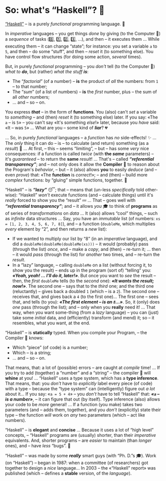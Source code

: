 # So: what's “Haskell”? 🤨

[“Haskell”](https://en.wikipedia.org/wiki/Haskell_(programming_language)) – is a purely *functional* programming language. 👾

In *imperative* languages – you get things *done* by giving (to the Computer 🤖) a *sequence* of tasks (0️⃣, 1️⃣, 2️⃣, 3️⃣, …), and then – it executes them … While executing them – it can change “state”; for instance: you set a variable `a` to `5`, and then – do some “stuff”, and then – *reset* it (to something else). You have control flow structures (for doing some action, *several* times). 

But, in purely *functional* programming – you *don't* tell (to the Computer 🤖) *what to __do__*, but (rather) *what the stuff __is__*: 
- The “_factorial_” (of a number) – **is** the product of *all* the numbers: from `1` – to that number;
- The “_sum_” (of a list of numbers) – **is** the *first* number, plus – the sum of all *other* numbers;
- … and – so – on.

You express **_that_** – in the form of **functions**. You (also) can't *set* a variable to *something* – and (then) *reset* it (to something else) later. If you say: «The `a` – is `5`» – you can't say «It's something *else*!» later, because you *have* said: «It – was `5`» … What are you – some kind of **_liar_**? 💔

… So, in purely *functional* languages – a *function* has *no* side-effects! ✨ … The *only* thing it can do – is – to calculate (and return) something (as a _result_) 🧮 … At first, – this – seems “limiting”, – but – has some *very* nice consequences: if a function is called *twice* (with **the _same_** parameters) – it's *guaranteed* – to return the **same** _result_! … That's – called **_“referential transparency”_**; and – not only does it allow the **Compiler** 🤖 to reason about the Program's _behavior_, – but – it (also) allows **you** to easily *deduce* (and – even *prove*) that: «The **function** is _correct_!»; – and (then) – build more *complex* functions: by “gluing” simple functions, together. 🧱

“Haskell” – is **_“lazy”_** 😴; that – means that (un-less *specifically* told other-wise): “Haskell” *won't* execute functions (and – calculate things) until it's *really* forced to show you the “result” 💤 … That – goes well with **_“referential transparency”_**; and – it allows *you* 🎓 to think of **programs** as of series of _transformations_ on *data* … It (also) allows “cool” things, – such as *infinite* data structures … Say, you have an *immutable* list (of numbers: `xs = [1, 2, 3, 4, 5, 6, 7, 8]`), and – a function (`doubleMe`, which multiplies *every* element by “2”, and then returns a *new* list):
- If we wanted to multiply our list by “8” (in an *imperative* language), and did a `doubleMe(doubleMe(doubleMe(xs)))` – it would (probably) pass (through the list) *once*, and – make a *copy*, and (then) – re-turn it; … then – it would *pass* (through the list) for *another* two times, and – re-turn the *result*. 
- In a “lazy” language, – calling `doubleMe` on a list (without forcing it, to show you the result) – ends up in the program (sort of) “telling” you: **_«Yeah, yeah! … I'll do it, later!»_**. But once you want to *see* the result – then, the *first* `doubleMe` tells (to the *second* one): **_«It wants the result; now!»_**. The second one – says that to the *third* one; and the third one (reluctantly) – gives back a doubled `1` (which – is a `2`). The second one – receives that, and gives back a `4` (to the first one)… The first one – sees that, and tells (to you): **_«The *first* element – is an `8`…»_**. So, it (only) does *one* pass (through the list); and – only when you **really** need it! … That way, when you want some-thing (from a *lazy* language) – you can (just) take some *initial* data, and (efficiently) transform (and mend) it; so – it resembles, what you want, at the end. 

“Haskell” – is **statically** typed. When you compile your Program, – the Compiler 🤖 knows: 
- Which “piece” (of code) is a number;
- Which – is a string;
- … and – so – on. 

That means, that: a lot of (possible) errors – are caught at *compile* time! … If you try to add (together) a “number” and a “string” – the compiler 🤖 will **whine** at you! … “Haskell” uses a type system, which has a **type inference**. That means, that: you *don't* have to *explicitly* label every piece (of code) with a type – because the “type system” can (intelligently) figure out *a lot* about it… If you say: «`a = 5 + 4`» – you *don't* have to tell “Haskell” that: **_«`a` – is a number»_**, – it can figure that out (by itself). Type inference (also) allows your code to be *more* general! … If a function (you make) takes two parameters (and – adds them, together), and you *don't* (explicitly) state their type – the function *will* work on *any* two parameters (which – act like numbers). 

“Haskell” – is **elegant** and **concise** … Because it uses a lot of “high level” concepts, – “Haskell” programs are (usually) shorter, than their *imperative* equivalents. And, shorter programs – are *easier* to maintain (than *longer* ones), and – have *less* “bugs”. 🐛

“Haskell” – was made by some **_really_** smart guys (with “Ph. D.”s 🎓). Work (on “Haskell”) – began in 1987: when a committee (of researchers) got together to design a *nice* language… In 2003 – the «“Haskell” report» was published (which – defines a **stable** version, of the *language*). 